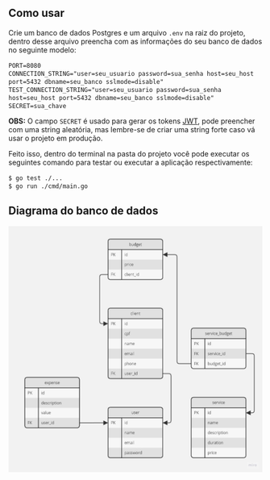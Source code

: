 ## Como usar

Crie um banco de dados Postgres e um arquivo `.env` na raiz do projeto, dentro desse arquivo preencha com as informações do seu banco de dados no seguinte modelo:

```
PORT=8080
CONNECTION_STRING="user=seu_usuario password=sua_senha host=seu_host port=5432 dbname=seu_banco sslmode=disable"
TEST_CONNECTION_STRING="user=seu_usuario password=sua_senha host=seu_host port=5432 dbname=seu_banco sslmode=disable"
SECRET=sua_chave
```

**OBS:** O campo `SECRET` é usado para gerar os tokens [JWT](https://jwt.io/), pode preencher com uma string aleatória, mas lembre-se de criar uma string forte caso vá usar o projeto em produção.

Feito isso, dentro do terminal na pasta do projeto você pode executar os seguintes comando para testar ou executar a aplicação respectivamente:

```
$ go test ./...
$ go run ./cmd/main.go
```

## Diagrama do banco de dados

![Database diagram.](./diagram.jpg)
